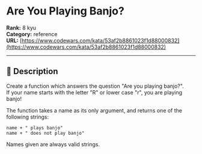 # Are You Playing Banjo?

**Rank:** 8 kyu  
**Category:** reference  
**URL:** [https://www.codewars.com/kata/53af2b8861023f1d88000832](https://www.codewars.com/kata/53af2b8861023f1d88000832)

---

## 📝 Description

Create a function which answers the question "Are you playing banjo?".  
If your name starts with the letter "R" or lower case "r", you are playing banjo!

The function takes a name as its only argument, and returns one of the following strings:
```
name + " plays banjo" 
name + " does not play banjo"
```
Names given are always valid strings.
